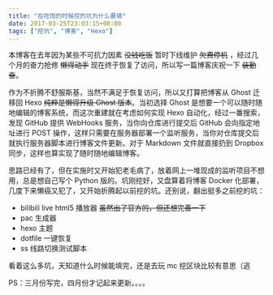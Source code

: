 ```yaml
---
title: "在吃饱的时候挖的坑为什么要填"
date: 2017-03-25T23:03:15+08:00
tags: ["挖坑", "博客", "Hexo"]
---
```


本博客在去年因为某些不可抗力因素 ~~没钱吃饭~~ 暂时下线维护 ~~欠费停机~~ ，经过几个月的奋力抢修 ~~懒得动手~~ 现在终于恢复了访问，所以写一篇博客庆祝一下 ~~装勤奋~~。

<!--more-->

作为不折腾不舒服斯基，当然不满足于恢复访问，所以又打算把博客从 Ghost 迁移回 Hexo ~~纯粹是懒得升级 Ghost 版本~~。当初选择 Ghost 是想要一个可以随时随地编辑的博客系统，而这次重建就在考虑如何实现 Hexo 自动化，经过一番搜索，发现 GitHub 提供 WebHooks 服务，当你向仓库进行提交后 GitHub 会向指定地址进行 POST 操作，这样只需要在服务器部署一个监听服务，当你对仓库提交后就执行服务器脚本进行博客文件更新。对于 Markdown 文件就直接扔到 Dropbox 同步，这样也算实现了随时随地编辑博客。

思路已经有了，但在实施时又开始犯老毛病了，放着网上一堆现成的监听项目不想用，总是想自己写个 Python 版的。坑刚挖好，又盘算着将博客 Docker 化部署，几度下来懒癌又犯了，又开始折腾起以前挖的坑。还别说，翻出挺多之前挖的坑：

- bilibili live html5 播放器 ~~虽然出了官方的，但还想完善一下~~
- pac 生成器
- hexo 主题
- dotfile 一键恢复
- ss 线路切换测试脚本

看着这么多坑，天知道什么时候能填完，还是去玩 mc 挖区块比较有意思（逃

PS：三月份写完，四月份才记起来更新。。。。